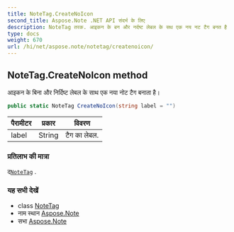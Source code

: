 ```yaml
---
title: NoteTag.CreateNoIcon
second_title: Aspose.Note .NET API संदर्भ के लिए
description: NoteTag तरक. आइकन के बन और नर्दष्ट लेबल के सथ एक नय नट टैग बनत है
type: docs
weight: 670
url: /hi/net/aspose.note/notetag/createnoicon/
---
```

## NoteTag.CreateNoIcon method

आइकन के बिना और निर्दिष्ट लेबल के साथ एक नया नोट टैग बनाता है।

```csharp
public static NoteTag CreateNoIcon(string label = "")
```

| पैरामीटर | प्रकार | विवरण |
| --- | --- | --- |
| label | String | टैग का लेबल. |

### प्रतिलाभ की मात्रा

द[`NoteTag`](../) .

### यह सभी देखें

* class [NoteTag](../)
* नाम स्थान [Aspose.Note](../../notetag/)
* सभा [Aspose.Note](../../../)


